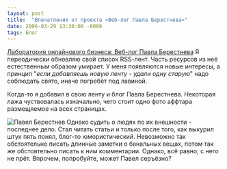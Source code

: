 ```yaml
---
layout: post
title:  "Впечатления от проекта «Веб-лог Павла Берестнева»"
date: 2006-03-29 13:30:00 -0000
tags: Блог
---
```


<a href="http://www.berestneff-blog.ru/">Лаборатория онлайнового бизнеса: Веб-лог Павла Берестнева</a>
Я переодически обновляю свой список RSS-лент. Часть ресурсов из неё естественным образом умирает. У меня появляются новые интересы, а принцип "*если добавляешь новую ленту - удали одну старую*" надо соблюдать свято, иначе погребёт под лавиной.

Когда-то я добавил в свою ленту и блог Павла Берестнева. Некоторая лажа чуствовалась изначально, чего стоит одно фото аффтара размещяемое на всех страницах. 

<img src="http://www.berestneff-blog.ru/images/pasha.jpg" alt="Павел Берестнев" align=left/>
Однако судить о людях по их внешности - последнее дело. Стал читать статьи и только после того, как выкурил штук пять понял, блог-то юмористический. Невозможно так обстоятельно писать длинные заметки о банальных вещах, потом так же обстоятельно писать к ним комментарии.  Однако, всё равно, с него не прёт. Впрочем, попробуйте, может Павел серъёзно?